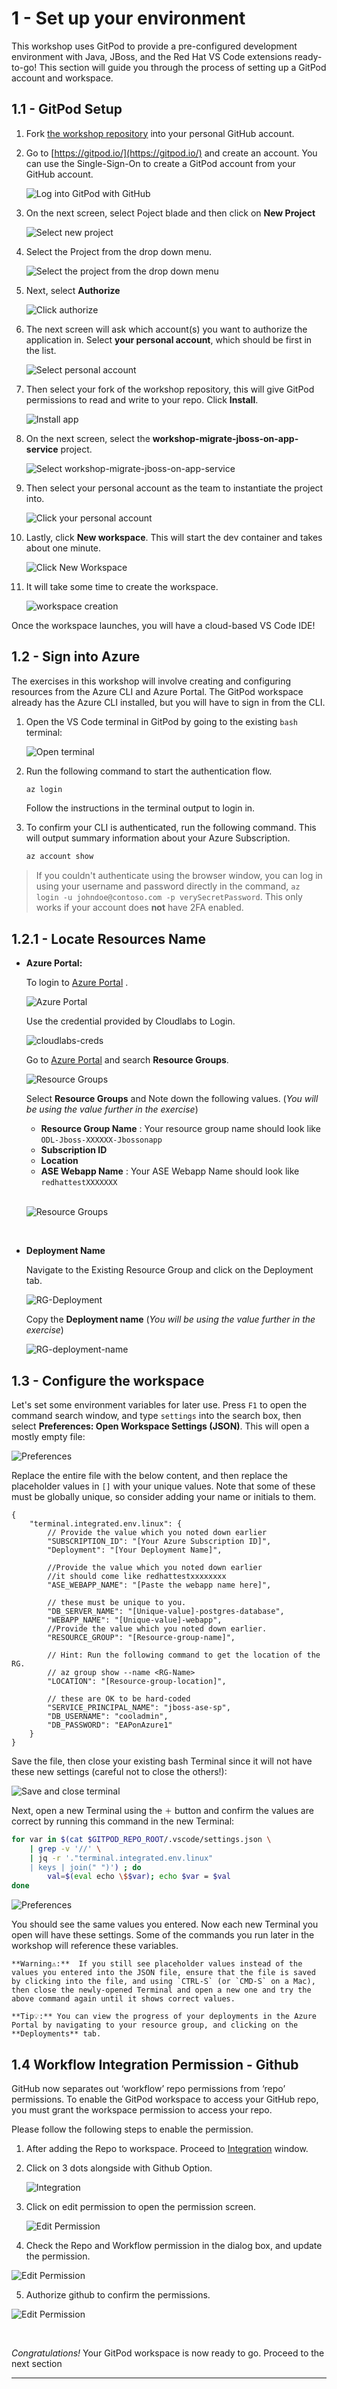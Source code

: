 # 1 - Set up your environment

This workshop uses GitPod to provide a pre-configured development environment with Java, JBoss, and the Red Hat VS Code extensions ready-to-go! This section will guide you through the process of setting up a GitPod account and workspace.

## 1.1 - GitPod Setup

1. Fork [the workshop repository](https://github.com/Azure-Samples/workshop-migrate-jboss-on-app-service) into your personal GitHub account.
2. Go to [https://gitpod.io/](https://gitpod.io/) and create an account. You can use the Single-Sign-On to create a GitPod account from your GitHub account.

    ![Log into GitPod with GitHub](../img/gitpod-login-prompt.png)

3. On the next screen, select Poject blade and then click on **New Project**

    ![Select new project](../img/gitpod-new-project-prompt.png)

4. Select the Project from the drop down menu.

    ![Select the project from the drop down menu](../img/select-the-project.png)

5. Next, select **Authorize**

    ![Click authorize](../img/gitpod-authorize-prompt.png)

6. The next screen will ask which account(s) you want to authorize the application in. Select **your personal account**, which should be first in the list.

   ![Select personal account](../img/gitpod-choose-account-prompt.png)

7. Then select your fork of the workshop repository, this will give GitPod permissions to read and write to your repo. Click **Install**.

   ![Install app](../img/gitpod-select-repository-prompt.png)

8. On the next screen, select the **workshop-migrate-jboss-on-app-service** project.

    ![Select workshop-migrate-jboss-on-app-service](../img/gitpod-select-proejct.png)

9. Then select your personal account as the team to instantiate the project into.

    ![Click your personal account](../img/gitpod-select-team.png)

10. Lastly, click **New workspace**. This will start the dev container and takes about one minute.

    ![Click New Workspace](../img/gitpod-start-workspace-01.png)

11. It will take some time to create the workspace.

    ![workspace creation](../img/gitpod-start-workspace-02.png)

Once the workspace launches, you will have a cloud-based VS Code IDE!

## 1.2 - Sign into Azure

The exercises in this workshop will involve creating and configuring resources from the Azure CLI and Azure Portal. The GitPod workspace already has the Azure CLI installed, but you will have to sign in from the CLI.

1. Open the VS Code terminal in GitPod by going to the existing `bash` terminal:

    ![Open terminal](../img/0-terminal.png)

2. Run the following command to start the authentication flow.

    ```bash
    az login
    ```

    Follow the instructions in the terminal output to login in.

3. To confirm your CLI is authenticated, run the following command. This will output summary information about your Azure Subscription.

    ```bash
    az account show
    ```

> If you couldn't authenticate using the browser window, you can log in using your username and password directly in the command, `az login -u johndoe@contoso.com -p verySecretPassword`. This only works if your account does **not** have 2FA enabled.

## 1.2.1 - Locate Resources Name

* **Azure Portal:**

    To login to [Azure Portal](https://www.portal.azure.com/) . 

    ![Azure Portal](../img/0-azure-portal-login.png)

    Use the credential provided by Cloudlabs to Login.

    ![cloudlabs-creds](../img/0-cloudlabs-creds.png)
    
    Go to [Azure Portal](https://portal.azure.com/) and search **Resource Groups**.

    ![Resource Groups](../img/0-ResourceGroup.png)
    
    Select **Resource Groups** and Note down the following values. (*You will be using the value further in the exercise*)

    * **Resource Group Name** : Your resource group name should look like `ODL-Jboss-XXXXXX-Jbossonapp`
    * **Subscription ID**
    * **Location**
    * **ASE Webapp Name** : Your ASE Webapp Name should look like `redhattestXXXXXXX`

    <br>

    ![Resource Groups](../img/0-aio.png)

    <br>

* **Deployment Name**

    Navigate to the Existing Resource Group and click on the Deployment tab.

    ![RG-Deployment](../img/05-RG-deployment.png)

    Copy the **Deployment name** (*You will be using the value further in the exercise*)

    ![RG-deployment-name](../img/05-RG-deployment-name.png)


## 1.3 - Configure the workspace

Let's set some environment variables for later use. Press `F1` to open the command search window, and type `settings` into the search box, then select **Preferences: Open Workspace Settings (JSON)**. This will open a mostly empty file:

![Preferences](../img/0-prefs.png)

Replace the entire file with the below content, and then replace the placeholder values in `[]` with your unique values. Note that some of these must be globally unique, so consider adding your name or initials to them.

```jsonc
{
    "terminal.integrated.env.linux": {
        // Provide the value which you noted down earlier
        "SUBSCRIPTION_ID": "[Your Azure Subscription ID]",
        "Deployment": "[Your Deployment Name]",

        //Provide the value which you noted down earlier
        //it should come like redhattestxxxxxxxx
        "ASE_WEBAPP_NAME": "[Paste the webapp name here]", 

        // these must be unique to you.
        "DB_SERVER_NAME": "[Unique-value]-postgres-database",
        "WEBAPP_NAME": "[Unique-value]-webapp",
        //Provide the value which you noted down earlier.
        "RESOURCE_GROUP": "[Resource-group-name]", 
        
        // Hint: Run the following command to get the location of the RG.
        // az group show --name <RG-Name>
        "LOCATION": "[Resource-group-location]",   

        // these are OK to be hard-coded
        "SERVICE_PRINCIPAL_NAME": "jboss-ase-sp",
        "DB_USERNAME": "cooladmin",
        "DB_PASSWORD": "EAPonAzure1"
    }
}
```

Save the file, then close your existing bash Terminal since it will not have these new settings (careful not to close the others!):

![Save and close terminal](../img/0-bash-kill.png)

Next, open a new Terminal using the `＋` button and confirm the values are correct by running this command in the new Terminal:

```sh
for var in $(cat $GITPOD_REPO_ROOT/.vscode/settings.json \
    | grep -v '//' \
    | jq -r '."terminal.integrated.env.linux"
    | keys | join(" ")') ; do 
        val=$(eval echo \$$var); echo $var = $val
done
```

![Preferences](../img/0-env-test.png)

You should see the same values you entered. Now each new Terminal you open will have these settings. Some of the commands you run later in the workshop will reference these variables.

```
**Warning⚠️:**  If you still see placeholder values instead of the values you entered into the JSON file, ensure that the file is saved by clicking into the file, and using `CTRL-S` (or `CMD-S` on a Mac), then close the newly-opened Terminal and open a new one and try the above command again until it shows correct values.
```
```
**Tip💡:** You can view the progress of your deployments in the Azure Portal by navigating to your resource group, and clicking on the **Deployments** tab.
```

## 1.4 Workflow Integration Permission - Github


GitHub now separates out ‘workflow’ repo permissions from ‘repo’ permissions. To enable the GitPod workspace to access your GitHub repo, you must grant the workspace permission to access your repo.

Please follow the following steps to enable the permission. 

1. After adding the Repo to workspace. Proceed to [Integration](https://gitpod.io/integrations) window.

2. Click on 3 dots alongside with Github Option.

    ![Integration](../img/0-github.png)

3. Click on edit permission to open the permission screen.

    ![Edit Permission](../img/0-github-edit.png)

4. Check the Repo and Workflow permission in the dialog box, and update the permission.

![Edit Permission](../img/0-github-permission.png)

5. Authorize github to confirm the permissions. 

![Edit Permission](../img/0-github-authorize.png)

<br>

*Congratulations!* Your GitPod workspace is now ready to go. Proceed to the next section
<br>

---

